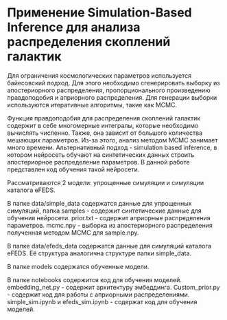 # Применение Simulation-Based Inference для анализа распределения скоплений галактик

Для ограничения космологических параметров используется байесовский подход. Для этого необходимо сгенерировать выборку из апостериорного распределения, пропорционального произведению правдоподобия и априорного распределения. Для генерации выборки используются итеративные алгоритмы, такие как MCMC. 

Функция правдоподобия для распределения скоплений галактик содержит в себе многомерные интегралы, которые необходимо вычислять численно. Также, она зависит от большого количества мешающих параметров. Из-за этого, анализ методом MCMC занимает много времени. Альтернативный подход - simulation based inference, в котором нейросеть обучают на синтетических данных строить апостериорное распределение параметров. В данной работе представлен код обучения такой нейросети.

Рассматриваются 2 модели: упрощенные симуляции и симуляции каталога eFEDS. 

В папке data/simple_data содержатся данные для упрощенных симуляций, папка samples - содержит синтетические данные для обучения нейросети. prior.txt - содержит априорные распределения параметров. mcmc.npy - выборка из апостериорного распределения полученная методом MCMC для sample.npy.

В папке data/efeds_data содержатся данные для симуляций каталога eFEDS. Её структура аналогична структуре папки simple_data.

В папке models содержатся обученные модели.

В папке notebooks содержится код для обучения моделей. embedding_net.py - содержит архитектуру эмбеддинга. Custom_prior.py - содержит код для работы с априорными распределениями. simple_sim.ipynb и efeds_sim.ipynb - содержат код для обучения моделей.